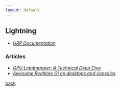 ```yaml
---
layout: default
---
```


## Lightning

* _[URP Documentation](https://docs.unity3d.com/Packages/com.unity.render-pipelines.universal@7.1/manual/index.html)_

### Articles

* _[GPU Lightmapper: A Technical Deep Dive](https://blogs.unity3d.com/2019/05/20/gpu-lightmapper-a-technical-deep-dive/)_
* _[Awesome Realtime GI on desktops and consoles](https://blogs.unity3d.com/2015/11/05/awesome-realtime-gi-on-desktops-and-consoles/)_

[back](../)
